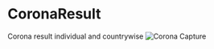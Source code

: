 # CoronaResult
Corona result individual and countrywise
![Corona Capture](https://user-images.githubusercontent.com/49969144/124474652-8339e180-ddc0-11eb-8670-ee733b1a081d.PNG)
